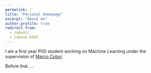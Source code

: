 ```yaml
---
permalink: /
title: "Personal Homepage"
excerpt: "About me"
author_profile: true
redirect_from: 
  - /about/
  - /about.html
---
```


I am a first year PhD student working on Machine Learning under the supervision of [Marco Cuturi](https://marcocuturi.net)

Before that ....

